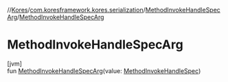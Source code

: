 //[Kores](../../../index.md)/[com.koresframework.kores.serialization](../index.md)/[MethodInvokeHandleSpecArg](index.md)/[MethodInvokeHandleSpecArg](-method-invoke-handle-spec-arg.md)

# MethodInvokeHandleSpecArg

[jvm]\
fun [MethodInvokeHandleSpecArg](-method-invoke-handle-spec-arg.md)(value: [MethodInvokeHandleSpec](../../com.koresframework.kores.common/-method-invoke-handle-spec/index.md))
